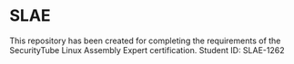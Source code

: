 # SLAE
This repository has been created for completing the requirements of the SecurityTube Linux Assembly Expert certification. Student ID: SLAE-1262
